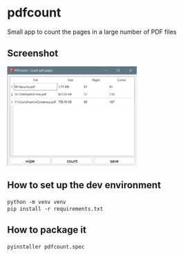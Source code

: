 # pdfcount
Small app to count the pages in a large number of PDF files

## Screenshot
[<img src="doc/screenshot_latest.png" width="300"/>](doc/screenshot_latest.png)

## How to set up the dev environment
```
python -m venv venv
pip install -r requirements.txt 
```

## How to package it
```
pyinstaller pdfcount.spec

```
